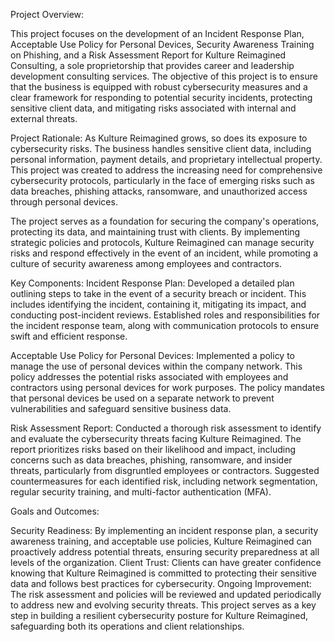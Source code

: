 Project Overview:

This project focuses on the development of an Incident Response Plan, Acceptable Use Policy for Personal Devices, Security Awareness Training on Phishing, and a Risk Assessment Report for Kulture Reimagined Consulting, a sole proprietorship that provides career and leadership development consulting services. The objective of this project is to ensure that the business is equipped with robust cybersecurity measures and a clear framework for responding to potential security incidents, protecting sensitive client data, and mitigating risks associated with internal and external threats.

Project Rationale:
As Kulture Reimagined grows, so does its exposure to cybersecurity risks. The business handles sensitive client data, including personal information, payment details, and proprietary intellectual property. This project was created to address the increasing need for comprehensive cybersecurity protocols, particularly in the face of emerging risks such as data breaches, phishing attacks, ransomware, and unauthorized access through personal devices.

The project serves as a foundation for securing the company's operations, protecting its data, and maintaining trust with clients. By implementing strategic policies and protocols, Kulture Reimagined can manage security risks and respond effectively in the event of an incident, while promoting a culture of security awareness among employees and contractors.

Key Components:
Incident Response Plan:
Developed a detailed plan outlining steps to take in the event of a security breach or incident. This includes identifying the incident, containing it, mitigating its impact, and conducting post-incident reviews.
Established roles and responsibilities for the incident response team, along with communication protocols to ensure swift and efficient response.

Acceptable Use Policy for Personal Devices:
Implemented a policy to manage the use of personal devices within the company network. This policy addresses the potential risks associated with employees and contractors using personal devices for work purposes.
The policy mandates that personal devices be used on a separate network to prevent vulnerabilities and safeguard sensitive business data.

Risk Assessment Report:
Conducted a thorough risk assessment to identify and evaluate the cybersecurity threats facing Kulture Reimagined.
The report prioritizes risks based on their likelihood and impact, including concerns such as data breaches, phishing, ransomware, and insider threats, particularly from disgruntled employees or contractors.
Suggested countermeasures for each identified risk, including network segmentation, regular security training, and multi-factor authentication (MFA).

Goals and Outcomes:

Security Readiness: By implementing an incident response plan, a security awareness training, and acceptable use policies, Kulture Reimagined can proactively address potential threats, ensuring security preparedness at all levels of the organization.
Client Trust: Clients can have greater confidence knowing that Kulture Reimagined is committed to protecting their sensitive data and follows best practices for cybersecurity.
Ongoing Improvement: The risk assessment and policies will be reviewed and updated periodically to address new and evolving security threats.
This project serves as a key step in building a resilient cybersecurity posture for Kulture Reimagined, safeguarding both its operations and client relationships.
